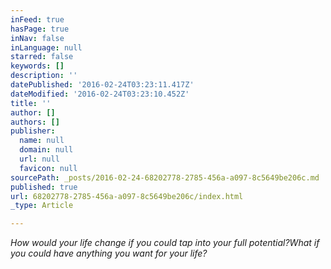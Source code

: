```yaml
---
inFeed: true
hasPage: true
inNav: false
inLanguage: null
starred: false
keywords: []
description: ''
datePublished: '2016-02-24T03:23:11.417Z'
dateModified: '2016-02-24T03:23:10.452Z'
title: ''
author: []
authors: []
publisher:
  name: null
  domain: null
  url: null
  favicon: null
sourcePath: _posts/2016-02-24-68202778-2785-456a-a097-8c5649be206c.md
published: true
url: 68202778-2785-456a-a097-8c5649be206c/index.html
_type: Article

---
```

_How would your life change if you could tap into your full potential?What if you could have anything you want for your life?_